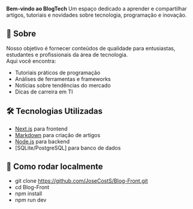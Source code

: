 **Bem-vindo ao BlogTech** 
Um espaço dedicado a aprender e compartilhar artigos, tutoriais e novidades sobre tecnologia, programação e inovação.

## 🔎 Sobre
Nosso objetivo é fornecer conteúdos de qualidade para entusiastas, estudantes e profissionais da área de tecnologia.  
Aqui você encontra:
- Tutoriais práticos de programação
- Análises de ferramentas e frameworks
- Notícias sobre tendências do mercado
- Dicas de carreira em TI

## 🛠️ Tecnologias Utilizadas
- [Next.js](https://nextjs.org/) para frontend
- [Markdown](https://www.markdownguide.org/) para criação de artigos
- [Node.js](https://nodejs.org/) para backend
- [SQLite/PostgreSQL] para banco de dados

## 🚀 Como rodar localmente

- git clone https://github.com/JoseCostS/Blog-Front.git
- cd Blog-Front
- npm install
- npm run dev
